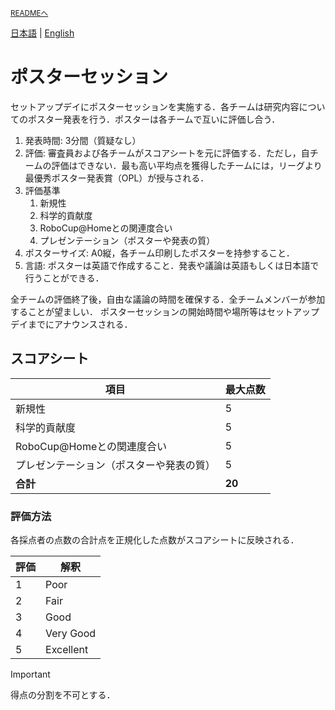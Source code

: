 <sub>[READMEへ](../../README.md)</sub>

[日本語](./ps_ja.md) | [English](./ps_en.md)

# ポスターセッション

セットアップデイにポスターセッションを実施する．各チームは研究内容についてのポスター発表を行う．ポスターは各チームで互いに評価し合う．

1. 発表時間: 3分間（質疑なし）
2. 評価: 審査員および各チームがスコアシートを元に評価する．ただし，自チームの評価はできない．最も高い平均点を獲得したチームには，リーグより最優秀ポスター発表賞（OPL）が授与される．
3. 評価基準
   1. 新規性
   2. 科学的貢献度
   3. RoboCup@Homeとの関連度合い
   4. プレゼンテーション（ポスターや発表の質）
4. ポスターサイズ: A0縦，各チーム印刷したポスターを持参すること．
5. 言語: ポスターは英語で作成すること．発表や議論は英語もしくは日本語で行うことができる．

全チームの評価終了後，自由な議論の時間を確保する．全チームメンバーが参加することが望ましい．
ポスターセッションの開始時間や場所等はセットアップデイまでにアナウンスされる．

## スコアシート

|項目|最大点数|
|---|-------|
| 新規性 | 5 |
| 科学的貢献度 | 5 |
| RoboCup@Homeとの関連度合い | 5 |
| プレゼンテーション（ポスターや発表の質） | 5 |
| **合計** | **20** |

### 評価方法
各採点者の点数の合計点を正規化した点数がスコアシートに反映される．

| 評価 | 解釈 |
|---|---|
| 1 | Poor |
| 2 | Fair |
| 3 | Good |
| 4 | Very Good |
| 5 | Excellent |

> [!IMPORTANT]  
> 得点の分割を不可とする．


